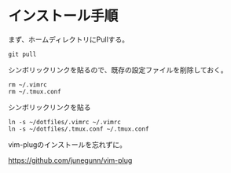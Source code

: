 # インストール手順

まず、ホームディレクトリにPullする。

```
git pull
```

シンボリックリンクを貼るので、既存の設定ファイルを削除しておく。

```
rm ~/.vimrc
rm ~/.tmux.conf
```

シンボリックリンクを貼る

```
ln -s ~/dotfiles/.vimrc ~/.vimrc
ln -s ~/dotfiles/.tmux.conf ~/.tmux.conf
```

vim-plugのインストールを忘れずに。

https://github.com/junegunn/vim-plug

